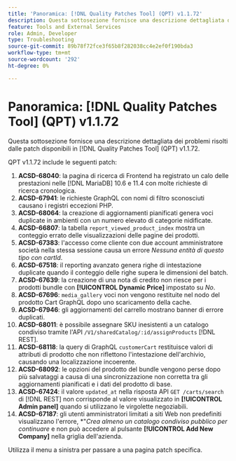 ```yaml
---
title: 'Panoramica: [!DNL Quality Patches Tool] (QPT) v1.1.72'
description: Questa sottosezione fornisce una descrizione dettagliata dei problemi risolti dalle patch disponibili in  [!DNL Quality Patches Tool] (QPT) v1.1.72.
feature: Tools and External Services
role: Admin, Developer
type: Troubleshooting
source-git-commit: 89b78f72fce3f65b8f282038cc4e2ef0f190bda3
workflow-type: tm+mt
source-wordcount: '292'
ht-degree: 0%

---
```


# Panoramica: [!DNL Quality Patches Tool] (QPT) v1.1.72

Questa sottosezione fornisce una descrizione dettagliata dei problemi risolti dalle patch disponibili in [!DNL Quality Patches Tool] (QPT) v1.1.72.

QPT v1.1.72 include le seguenti patch:
1. **ACSD-68040**: la pagina di ricerca di Frontend ha registrato un calo delle prestazioni nelle [!DNL MariaDB] 10.6 e 11.4 con molte richieste di ricerca cronologica.
1. **ACSD-67941**: le richieste GraphQL con nomi di filtro sconosciuti causano i registri eccezioni PHP.
1. **ACSD-68064**: la creazione di aggiornamenti pianificati genera voci duplicate in ambienti con un numero elevato di categorie nidificate.
1. **ACSD-66807**: la tabella `report_viewed_product_index` mostra un conteggio errato delle visualizzazioni delle pagine dei prodotti.
1. **ACSD-67383**: l&#39;accesso come cliente con due account amministratore società nella stessa sessione causa un errore *Nessuna entità di questo tipo con cartId*.
1. **ACSD-67518**: il reporting avanzato genera righe di intestazione duplicate quando il conteggio delle righe supera le dimensioni del batch.
1. **ACSD-67639**: la creazione di una nota di credito non riesce per i prodotti bundle con **[!UICONTROL Dynamic Price]** impostato su *No*.
1. **ACSD-67696**: `media_gallery` voci non vengono restituite nel nodo del prodotto Cart GraphQL dopo uno scaricamento della cache.
1. **ACSD-67946**: gli aggiornamenti del carrello mostrano banner di errore duplicati.
1. **ACSD-68011**: è possibile assegnare SKU inesistenti a un catalogo condiviso tramite l&#39;API `/V1/sharedCatalog/:id/assignProducts` [!DNL REST].
1. **ACSD-68118**: la query di GraphQL `customerCart` restituisce valori di attributi di prodotto che non riflettono l&#39;intestazione dell&#39;archivio, causando una localizzazione incoerente.
1. **ACSD-68092**: le opzioni del prodotto del bundle vengono perse dopo più salvataggi a causa di una sincronizzazione non corretta tra gli aggiornamenti pianificati e i dati del prodotto di base.
1. **ACSD-67424**: il valore `updated_at` nella risposta API `GET /carts/search` di [!DNL REST] non corrisponde al valore visualizzato in **[!UICONTROL Admin panel]** quando si utilizzano le virgolette negoziabili.
1. **ACSD-67187**: gli utenti amministratori limitati a siti Web non predefiniti visualizzano l&#39;errore, *&quot;*Crea almeno un catalogo condiviso pubblico per continuare* e non può accedere al pulsante **[!UICONTROL Add New Company]** nella griglia dell&#39;azienda.

Utilizza il menu a sinistra per passare a una pagina patch specifica.
